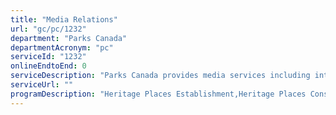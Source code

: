 ```yaml
---
title: "Media Relations"
url: "gc/pc/1232"
department: "Parks Canada"
departmentAcronym: "pc"
serviceId: "1232"
onlineEndtoEnd: 0
serviceDescription: "Parks Canada provides media services including interviews and correspondance to media outlets regarding Parks Canada's places and programs."
serviceUrl: ""
programDescription: "Heritage Places Establishment,Heritage Places Conservation,Heritage Places Promotion and Public Support,Visitor Experience,Heritage Canals, Highways and Townsites Management"
---
```

